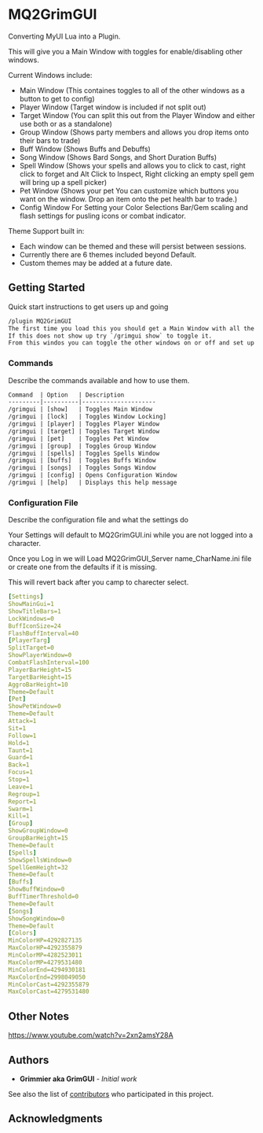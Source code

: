 # MQ2GrimGUI

Converting MyUI Lua into a Plugin. 

This will give you a Main Window with toggles for enable/disabling other windows. 

Current Windows include: 

* Main Window (This containes toggles to all of the other windows as a button to get to config)
* Player Window (Target window is included if not split out)
* Target Window (You can split this out from the Player Window and either use both or as a standalone)
* Group Window (Shows party members and allows you drop items onto their bars to trade)
* Buff Window (Shows Buffs and Debuffs)
* Song Window (Shows Bard Songs, and Short Duration Buffs)
* Spell Window (Shows your spells and allows you to click to cast, right click to forget and Alt Click to Inspect, Right clicking an empty spell gem will bring up a spell picker)
* Pet Window (Shows your pet You can customize which buttons you want on the window. Drop an item onto the pet health bar to trade.)
* Config Window For Setting your Color Selections Bar/Gem scaling and flash settings for pusling icons or combat indicator.

Theme Support built in:
 
* Each window can be themed and these will persist between sessions.
* Currently there are 6 themes included beyond Default.
* Custom themes may be added at a future date.


## Getting Started

Quick start instructions to get users up and going

```txt
/plugin MQ2GrimGUI
The first time you load this you should get a Main Window with all the toggles on it on the screen.
If this does not show up try `/grimgui show` to toggle it.
From this windos you can toggle the other windows on or off and set up your settings and colors.
```

### Commands

Describe the commands available and how to use them.

```txt
Command  | Option   | Description
---------|----------|---------------------
/grimgui | [show]   | Toggles Main Window
/grimgui | [lock]   | Toggles Window Locking]
/grimgui | [player] | Toggles Player Window
/grimgui | [target] | Toggles Target Window
/grimgui | [pet]    | Toggles Pet Window
/grimgui | [group]  | Toggles Group Window
/grimgui | [spells] | Toggles Spells Window
/grimgui | [buffs]  | Toggles Buffs Window
/grimgui | [songs]  | Toggles Songs Window
/grimgui | [config] | Opens Configuration Window
/grimgui | [help]   | Displays this help message
```

### Configuration File

Describe the configuration file and what the settings do

Your Settings will default to MQ2GrimGUI.ini while you are not logged into a character.

Once you Log in we will Load MQ2GrimGUI_Server name_CharName.ini file or create one from the defaults if it is missing.

This will revert back after you camp to charecter select. 

```yaml
[Settings]
ShowMainGui=1
ShowTitleBars=1
LockWindows=0
BuffIconSize=24
FlashBuffInterval=40
[PlayerTarg]
SplitTarget=0
ShowPlayerWindow=0
CombatFlashInterval=100
PlayerBarHeight=15
TargetBarHeight=15
AggroBarHeight=10
Theme=Default
[Pet]
ShowPetWindow=0
Theme=Default
Attack=1
Sit=1
Follow=1
Hold=1
Taunt=1
Guard=1
Back=1
Focus=1
Stop=1
Leave=1
Regroup=1
Report=1
Swarm=1
Kill=1
[Group]
ShowGroupWindow=0
GroupBarHeight=15
Theme=Default
[Spells]
ShowSpellsWindow=0
SpellGemHeight=32
Theme=Default
[Buffs]
ShowBuffWindow=0
BuffTimerThreshold=0
Theme=Default
[Songs]
ShowSongWindow=0
Theme=Default
[Colors]
MinColorHP=4292827135
MaxColorHP=4292355879
MinColorMP=4282523011
MaxColorMP=4279531480
MinColorEnd=4294930181
MaxColorEnd=2998049050
MinColorCast=4292355879
MaxColorCast=4279531480
```

## Other Notes

https://www.youtube.com/watch?v=2xn2amsY28A

## Authors

* **Grimmier aka GrimGUI** - *Initial work*

See also the list of [contributors](https://github.com/grimmier378/MQ2GrimGUI/contributors) who participated in this project.

## Acknowledgments

